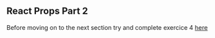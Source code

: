 ## React Props Part 2

Before moving on to the next section try and complete exercice 4 [here](/react-course/exercices/exercices-4.html#1)
